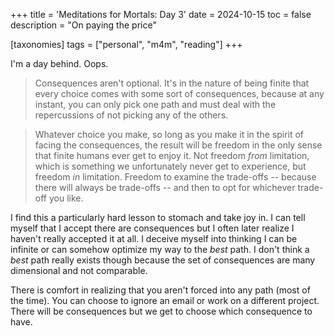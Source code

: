 +++
title = 'Meditations for Mortals: Day 3'
date = 2024-10-15
toc = false
description = "On paying the price"

[taxonomies]
tags = ["personal", "m4m", "reading"]
+++

I'm a day behind. Oops. 

> Consequences aren't optional. It's in the nature of being finite that every choice comes with some sort of consequences, because at any instant, you can only pick one path and must deal with the repercussions of not picking any of the others. 

> Whatever choice you make, so long as you make it in the spirit of facing the consequences, the result will be freedom in the only sense that finite humans ever get to enjoy it. Not freedom *from* limitation, which is something we unfortunately never get to experience, but freedom *in* limitation. Freedom to examine the trade-offs -- because there will always be trade-offs -- and then to opt for whichever trade-off you like. 

I find this a particularly hard lesson to stomach and take joy in. I can tell myself that I accept there are consequences but I often later realize I haven't really accepted it at all. I deceive myself into thinking I can be infinite or can somehow optimize my way to the *best* path. I don't think a *best* path really exists though because the set of consequences are many dimensional and not comparable. 

There is comfort in realizing that you aren't forced into any path (most of the time). You can choose to ignore an email or work on a different project. There will be consequences but we get to choose which consequence to have. 
